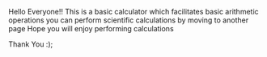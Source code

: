 Hello Everyone!!
This is a basic calculator which facilitates basic arithmetic operations
you can perform scientific calculations by moving to another page
Hope you will enjoy performing calculations

Thank You :);
